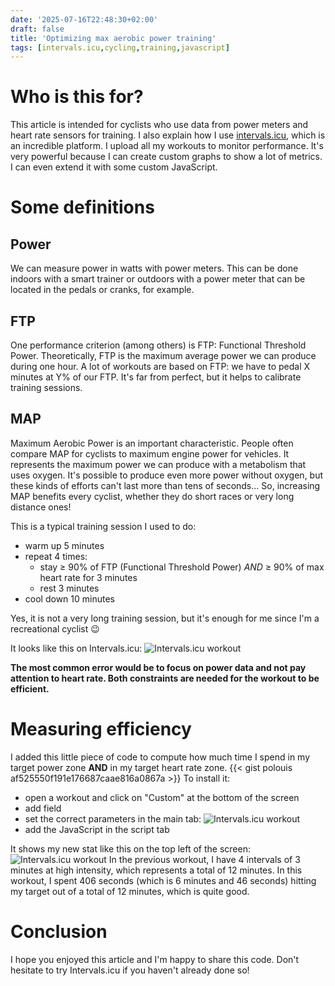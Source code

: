 ```yaml
---
date: '2025-07-16T22:48:30+02:00'
draft: false
title: 'Optimizing max aerobic power training'
tags: [intervals.icu,cycling,training,javascript]
---
```

# Who is this for?
This article is intended for cyclists who use data from power meters and heart rate sensors for training. I also explain how I use [intervals.icu](https://intervals.icu "intervals.icu"), which is an incredible platform. I upload all my workouts to monitor performance. It's very powerful because I can create custom graphs to show a lot of metrics. I can even extend it with some custom JavaScript.

# Some definitions
## Power
We can measure power in watts with power meters. This can be done indoors with a smart trainer or outdoors with a power meter that can be located in the pedals or cranks, for example.
## FTP
One performance criterion (among others) is FTP: Functional Threshold Power. Theoretically, FTP is the maximum average power we can produce during one hour. A lot of workouts are based on FTP: we have to pedal X minutes at Y% of our FTP. It's far from perfect, but it helps to calibrate training sessions. 
## MAP
Maximum Aerobic Power is an important characteristic. People often compare MAP for cyclists to maximum engine power for vehicles. It represents the maximum power we can produce with a metabolism that uses oxygen. It's possible to produce even more power without oxygen, but these kinds of efforts can't last more than tens of seconds... So, increasing MAP benefits every cyclist, whether they do short races or very long distance ones!

This is a typical training session I used to do:
- warm up 5 minutes
- repeat 4 times:
  - stay ≥ 90% of FTP (Functional Threshold Power) *AND* ≥ 90% of max heart rate for 3 minutes
  - rest 3 minutes
- cool down 10 minutes

Yes, it is not a very long training session, but it's enough for me since I'm a recreational cyclist :wink:

It looks like this on Intervals.icu: ![Intervals.icu workout](/posts/optimizing-map-training-overview.png)

**The most common error would be to focus on power data and not pay attention to heart rate. Both constraints are needed for the workout to be efficient.**

# Measuring efficiency
I added this little piece of code to compute how much time I spend in my target power zone **AND** in my target heart rate zone.
{{< gist polouis af525550f191e176687caae816a0867a >}}
To install it:
- open a workout and click on "Custom" at the bottom of the screen
- add field
- set the correct parameters in the main tab: ![Intervals.icu workout](/posts/optimizing-map-training-field.png)
- add the JavaScript in the script tab

It shows my new stat like this on the top left of the screen: ![Intervals.icu workout](/posts/optimizing-map-training-stat.png)
In the previous workout, I have 4 intervals of 3 minutes at high intensity, which represents a total of 12 minutes. In this workout, I spent 406 seconds (which is 6 minutes and 46 seconds) hitting my target out of a total of 12 minutes, which is quite good.

# Conclusion
I hope you enjoyed this article and I'm happy to share this code. Don't hesitate to try Intervals.icu if you haven't already done so!